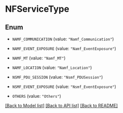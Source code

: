 # NFServiceType

## Enum


* `NAMF_COMMUNICATION` (value: `"Namf_Communication"`)

* `NAMF_EVENT_EXPOSURE` (value: `"Namf_EventExposure"`)

* `NAMF_MT` (value: `"Namf_MT"`)

* `NAMF_LOCATION` (value: `"Namf_Location"`)

* `NSMF_PDU_SESSION` (value: `"Nsmf_PDUSession"`)

* `NSMF_EVENT_EXPOSURE` (value: `"Nsmf_EventExposure"`)

* `OTHERS` (value: `"Others"`)


[[Back to Model list]](../README.md#documentation-for-models) [[Back to API list]](../README.md#documentation-for-api-endpoints) [[Back to README]](../README.md)


